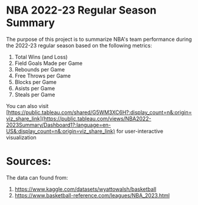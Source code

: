 # NBA 2022-23 Regular Season Summary
The purpose of this project is to summarize NBA's team performance during the 2022-23 regular season based on the following metrics:
  1. Total Wins (and Loss)
  2. Field Goals Made per Game
  3. Rebounds per Game
  4. Free Throws per Game
  5. Blocks per Game
  6. Asists per Game
  7. Steals per Game

You can also visit [https://public.tableau.com/shared/G5WM3XC6H?:display_count=n&:origin=viz_share_link](https://public.tableau.com/views/NBA2022-2023Summary/Dashboard1?:language=en-US&:display_count=n&:origin=viz_share_link) for user-interactive visualization

# Sources:
The data can found from:
  1. https://www.kaggle.com/datasets/wyattowalsh/basketball 
  2. https://www.basketball-reference.com/leagues/NBA_2023.html

